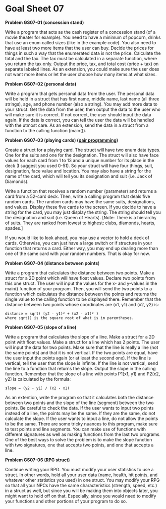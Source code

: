 # Goal Sheet 07

**Problem GS07-01 (concession stand)**

Write a program that acts as the cash register of a concession stand (of a movie theater for example).  You need to have a minimum of popcorn, drinks that use an enum called sizes (like in the example code).  You also need to have at least two more items that the user can buy.  Decide the prices for things in such a way that the enumerated data is not the price.  Calculate the total and the tax.  The tax must be calculated in a separate function, where you return the tax only.  Output the price, tax, and total cost (price + tax) on separate labeled lines.  As an extension, you could make sure the user does not want more items or let the user choose how many items at what sizes.

**Problem GS07-02 (personal data)**

Write a program that gets personal data from the user.  The personal data will be held in a struct that has first name, middle name, last name (all three strings), age, and phone number (also a string).  You may add more data to your struct.  Get the data from the user, then output the data to the user who will make sure it is correct.  If not correct, the user should input the data again.  If the data is correct, you can tell the user the data will be handled with the utmost care.  As an extension, send the data in a struct from a function to the calling function (main()).

**Problem GS07-03 (playing cards) ([pair programming](https://github.com/MichaelTMiyoshi/CPPwithMiyoshi/blob/master/Problems/PairProgramming.md))**

Create a struct for a playing card.  The struct will have two enum data types.  One for the suits and one for the designation.  The struct will also have face values for each card from 1 to 13 and a unique number for its place in the deck (I suggest you used 0-51).  So your struct will have four things, suit, designation, face value and location.  You may also have a string for the name of the card, which will tell you its designation and suit (i.e. Jack of Diamonds).

Write a function that receives a random number (parameter) and returns a card from a 52-card deck.  Then, write a calling program that deals five random cards.  The random cards may have the same suits, designations, and values.  Display these five cards to the screen.  If you decide to have a string for the card, you may just display the string.  The string should tell you the designation and suit (i.e. Queen of Hearts).  [Note: There is a hierarchy of suits.  They are ranked from lowest to highest: clubs, diamonds, hearts, spades.]

If you would like to look ahead, you may use a vector to hold a deck of cards.  Otherwise, you can just have a large switch or if structure in your function that returns a card.  Either way, you may end up dealing more than one of the same card with your random numbers.  That is okay for now.

**Problem GS07-04 (distance between points)**

Write a program that calculates the distance between two points.  Make a struct for a 2D point which will have float values.  Declare two points from this one struct.  The user will input the values for the x- and y-values in the main() function of your program.  Then, you will send the two points to a function which calculates the distance between the points and returns the single value to the calling function to be displayed there.  Remember that the distance between two points whose coordinates are (x1, y1) and (x2, y2) is:
```
distance = sqrt( (y2 - y1)² + (x2 - x1)² )
where sqrt() is the square root of what is in parentheses.
```

**Problem GS07-05 (slope of a line)**

Write a program that calculates the slope of a line.  Make a struct for a 2D point with float values.  Make a struct for a line which has 2 points.  The user will input the data for two points.  Make sure that the line is really a line (not the same points) and that it is not vertical.  If the two points are equal, have the user input the points again (or at least the second one).  If the line is vertical, tell the user that the slope is infinite.  If the line is not vertical, send the line to a function that returns the slope.  Output the slope in the calling function.  Remember that the slope of a line with points P1(x1, y1) and P2(x2, y2) is calculated by the formula:
```
slope = (y2 - y1) / (x2 - x1)
```
As an extention, write the program so that it calculates both the distance between two points and the slope of the line (segment) between the two points.  Be careful to check the data.  If the user wants to input two points instead of a line, the points may be the same.  If they are the same, do not calculate the slope.  If the user wants to input a line, do not allow the points to be the same.  There are some tricky nuances to this program, make sure to test points and line segments.  You can make use of functions with different signatures as well as making functions from the last two programs.  One of the best ways to solve the problem is to make the slope function with two signatures, one that accepts two points, and one that accepts a line.


**Problem GS07-06 ([RPG](https://github.com/MichaelTMiyoshi/CPPwithMiyoshi/blob/master/Problems/RPG_Requirements.md) struct)**

Continue writing your RPG.  You must modify your user statistics to use a struct.  In other words, hold all your user data (name, health, hit points, and whatever other statistics you used) in one struct.  You may modify your RPG so that all your NPCs have the same characteristics (strength, speed, etc.) in a struct as well, but since you will be making them into objects later, you might want to hold off on that.  Especially, since you would need to modify your functions and other portions of your program to do so.
